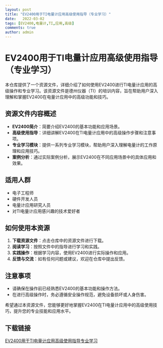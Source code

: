 ```yaml
---
layout: post
title: "EV2400用于TI电量计应用高级使用指导（专业学习）"
date:   2022-03-02
tags: [EV2400,电量计,TI,应用,高级]
comments: true
author: admin
---
```

# EV2400用于TI电量计应用高级使用指导（专业学习）

本仓库提供了一个资源文件，详细介绍了如何使用EV2400进行TI电量计应用的高级操作和专业学习。该资源文件是德州仪器（TI）的培训内容，旨在帮助用户深入理解和掌握EV2400在电量计应用中的高级功能和技巧。

## 资源文件内容概述

- **EV2400简介**：简要介绍EV2400的基本功能和应用场景。
- **高级使用指导**：详细讲解EV2400在TI电量计应用中的高级操作步骤和注意事项。
- **专业学习模块**：提供一系列专业学习模块，帮助用户深入理解电量计的工作原理和应用技巧。
- **案例分析**：通过实际案例分析，展示EV2400在不同应用场景中的具体应用和效果。

## 适用人群

- 电子工程师
- 硬件开发人员
- 电量计应用研究人员
- 对TI电量计应用感兴趣的技术爱好者

## 如何使用本资源

1. **下载资源文件**：点击仓库中的资源文件进行下载。
2. **阅读学习**：按照文件中的指导进行学习和实践。
3. **实践操作**：根据学习内容，使用EV2400进行实际操作和应用。
4. **反馈与交流**：如有任何问题或建议，欢迎在仓库中提出反馈。

## 注意事项

- 请确保在操作前已经熟悉EV2400的基本功能和操作方法。
- 在进行高级操作时，务必遵循安全操作规范，避免设备损坏或人身伤害。

希望通过本资源文件，您能够更好地掌握EV2400在TI电量计应用中的高级使用技巧，提升您的专业技能和应用水平。

## 下载链接

[EV2400用于TI电量计应用高级使用指导专业学习](https://pan.quark.cn/s/3a48f89e0e11)
